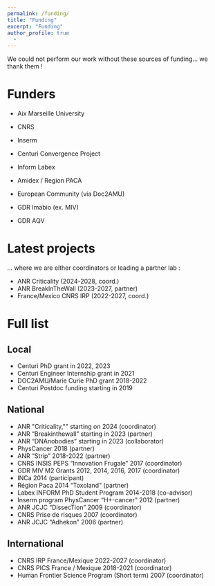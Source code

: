 ```yaml
---
permalink: /funding/
title: "Funding"
excerpt: "Funding"
author_profile: true
  - 
---
```


We could not perform our work without these sources of funding... we thank them !

# Funders

- Aix Marseille University
- CNRS
- Inserm

- Centuri Convergence Project
- Inform Labex

- Amidex / Region PACA
- European Community (via Doc2AMU)

- GDR Imabio (ex. MIV)
- GDR AQV

<!-- ![Funders](/images/supports.png) -->

# Latest projects
... where we are either coordinators or leading a partner lab :
- ANR Criticality (2024-2028, coord.)
- ANR BreakInTheWall (2023-2027, partner)
- France/Mexico CNRS IRP (2022-2027, coord.)

# Full list

## Local
- Centuri PhD grant in 2022, 2023
- Centuri Engineer Internship grant in 2021
- DOC2AMU/Marie Curie PhD grant 2018-2022
- Centuri Postdoc funding starting in 2019

## National
- ANR "Criticality,"" starting on 2024 (coordinator)
- ANR “Breakinthewall” starting in 2023 (partner)
- ANR “DNAnobodies” starting in 2023 (collaborator)
- PhysCancer 2018 (partner)
- ANR “Strip” 2018-2022 (partner)
- CNRS INSIS PEPS “Innovation Frugale” 2017 (coordinator)
- GDR MIV M2 Grants 2012, 2014, 2016, 2017 (coordinator)
- INCa 2014 (participant)
- Région Paca 2014 “Toxoland” (partner)
- Labex INFORM PhD Student Program 2014-2018 (co-advisor)
- Inserm program PhysCancer “H+-cancer” 2012 (partner)
- ANR JCJC “DissecTion” 2009 (coordinator)
- CNRS Prise de risques 2007 (coordinator)
- ANR JCJC “Adhekon” 2006 (partner)

## International
- CNRS IRP France/Mexique 2022-2027 (coordinator)
- CNRS PICS France / Mexique 2018-2021 (coordinator)
- Human Frontier Science Program (Short term) 2007 (coordinator)